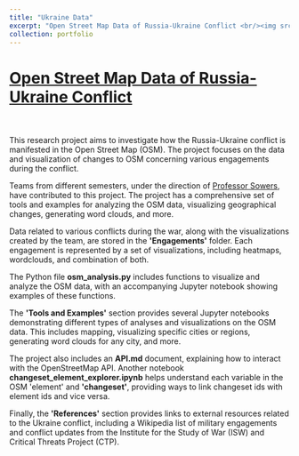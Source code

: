 ```yaml
---
title: "Ukraine Data"
excerpt: "Open Street Map Data of Russia-Ukraine Conflict <br/><img src='/images/heatmap.png'>"
collection: portfolio
---
```

__[Open Street Map Data of Russia-Ukraine Conflict](https://gitlab.engr.illinois.edu/r-sowers/ukraine-data)__ <br>
<br>
=====
This research project aims to investigate how the Russia-Ukraine conflict is manifested in the Open Street Map (OSM). The project focuses on the data and visualization of changes to OSM concerning various engagements during the conflict. <br>

Teams from different semesters, under the direction of [Professor Sowers](https://publish.illinois.edu/r-sowers/), have contributed to this project. The project has a comprehensive set of tools and examples for analyzing the OSM data, visualizing geographical changes, generating word clouds, and more.<br>

Data related to various conflicts during the war, along with the visualizations created by the team, are stored in the __'Engagements'__ folder. Each engagement is represented by a set of visualizations, including heatmaps, wordclouds, and combination of both.<br>

The Python file __osm_analysis.py__ includes functions to visualize and analyze the OSM data, with an accompanying Jupyter notebook showing examples of these functions.<br>

The __'Tools and Examples'__ section provides several Jupyter notebooks demonstrating different types of analyses and visualizations on the OSM data. This includes mapping, visualizing specific cities or regions, generating word clouds for any city, and more.<br>

The project also includes an __API.md__ document, explaining how to interact with the OpenStreetMap API. Another notebook __changeset_element_explorer.ipynb__ helps understand each variable in the OSM 'element' and __'changeset'__, providing ways to link changeset ids with element ids and vice versa.<br>

Finally, the __'References'__ section provides links to external resources related to the Ukraine conflict, including a Wikipedia list of military engagements and conflict updates from the Institute for the Study of War (ISW) and Critical Threats Project (CTP).<br>
